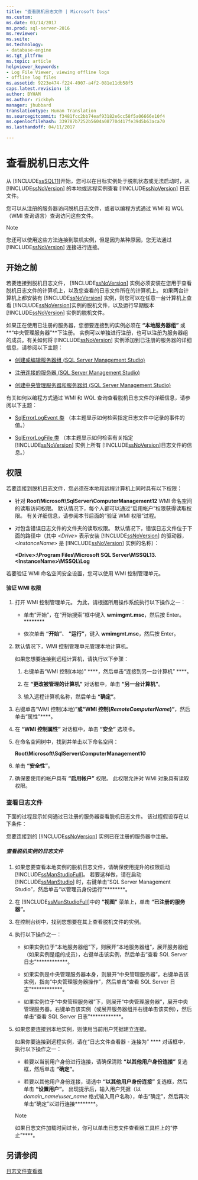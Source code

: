 ```yaml
---
title: "查看脱机日志文件 | Microsoft Docs"
ms.custom: 
ms.date: 03/14/2017
ms.prod: sql-server-2016
ms.reviewer: 
ms.suite: 
ms.technology:
- database-engine
ms.tgt_pltfrm: 
ms.topic: article
helpviewer_keywords:
- Log File Viewer, viewing offline logs
- offline log files
ms.assetid: 9223e474-f224-4907-a4f2-081e11db58f5
caps.latest.revision: 18
author: BYHAM
ms.author: rickbyh
manager: jhubbard
translationtype: Human Translation
ms.sourcegitcommit: f3481fcc2bb74eaf93182e6cc58f5a06666e10f4
ms.openlocfilehash: 339787b7252b5604a08770d417fe39d5b63aca70
ms.lasthandoff: 04/11/2017

---
```

# <a name="view-offline-log-files"></a>查看脱机日志文件
  从 [!INCLUDE[ssSQL11](../../includes/sssql11-md.md)]开始，您可以在目标实例处于脱机状态或无法启动时，从 [!INCLUDE[ssNoVersion](../../includes/ssnoversion-md.md)] 的本地或远程实例查看 [!INCLUDE[ssNoVersion](../../includes/ssnoversion-md.md)] 日志文件。  
  
 您可以从注册的服务器访问脱机日志文件，或者以编程方式通过 WMI 和 WQL（WMI 查询语言）查询访问这些文件。  
  
> [!NOTE]  
>  您还可以使用这些方法连接到联机实例，但是因为某种原因，您无法通过 [!INCLUDE[ssNoVersion](../../includes/ssnoversion-md.md)] 连接进行连接。  
  
## <a name="before-you-begin"></a>开始之前  
 若要连接到脱机日志文件， [!INCLUDE[ssNoVersion](../../includes/ssnoversion-md.md)] 实例必须安装在您用于查看脱机日志文件的计算机上，以及您查看的日志文件所在的计算机上。 如果两台计算机上都安装有 [!INCLUDE[ssNoVersion](../../includes/ssnoversion-md.md)] 实例，则您可以在任意一台计算机上查看 [!INCLUDE[ssNoVersion](../../includes/ssnoversion-md.md)]实例的脱机文件，以及运行早期版本 [!INCLUDE[ssNoVersion](../../includes/ssnoversion-md.md)] 实例的脱机文件。  
  
 如果正在使用已注册的服务器，您想要连接到的实例必须在 **“本地服务器组”** 或 **“中央管理服务器”**下注册。 实例可以单独进行注册，也可以注册为服务器组的成员。有关如何将 [!INCLUDE[ssNoVersion](../../includes/ssnoversion-md.md)] 实例添加到已注册的服务器的详细信息，请参阅以下主题：  
  
-   [创建或编辑服务器组 (SQL Server Management Studio)](../../tools/sql-server-management-studio/create-or-edit-a-server-group-sql-server-management-studio.md)  
  
-   [注册连接的服务器 (SQL Server Management Studio)](../../tools/sql-server-management-studio/register-a-connected-server-sql-server-management-studio.md)  
  
-   [创建中央管理服务器和服务器组 (SQL Server Management Studio)](../../tools/sql-server-management-studio/create-a-central-management-server-and-server-group.md)  
  
 有关如何以编程方式通过 WMI 和 WQL 查询查看脱机日志文件的详细信息，请参阅以下主题：  
  
-   [SqlErrorLogEvent 类](../../relational-databases/wmi-provider-configuration-classes/sqlerrorlogevent-class.md) （本主题显示如何检索指定日志文件中记录的事件的值。）  
  
-   [SqlErrorLogFile 类](../../relational-databases/wmi-provider-configuration-classes/sqlerrorlogfile-class.md) （本主题显示如何检索有关指定 [!INCLUDE[ssNoVersion](../../includes/ssnoversion-md.md)] 实例上所有 [!INCLUDE[ssNoVersion](../../includes/ssnoversion-md.md)]日志文件的信息。）  
  
##  <a name="BeforeYouBegin"></a> 权限  
 若要连接到脱机日志文件，您必须在本地和远程计算机上同时具有以下权限：  
  
-   针对 **Root\Microsoft\SqlServer\ComputerManagement12** WMI 命名空间的读取访问权限。 默认情况下，每个人都可以通过“启用帐户”权限获得读取权限。 有关详细信息，请参阅本节后面的“验证 WMI 权限”过程。  
  
-   对包含错误日志文件的文件夹的读取权限。 默认情况下，错误日志文件位于下面的路径中（其中 \<*Drive>* 表示安装 [!INCLUDE[ssNoVersion](../../includes/ssnoversion-md.md)] 的驱动器，\<*InstanceName*> 是 [!INCLUDE[ssNoVersion](../../includes/ssnoversion-md.md)] 实例的名称）：  
  
     **\<Drive>:\Program Files\Microsoft SQL Server\MSSQL13.\<InstanceName>\MSSQL\Log**  
  
 若要验证 WMI 命名空间安全设置，您可以使用 WMI 控制管理单元。  
  
#### <a name="to-verify-wmi-permissions"></a>验证 WMI 权限  
  
1.  打开 WMI 控制管理单元。 为此，请根据所用操作系统执行以下操作之一：  
  
    -   单击“开始”，在“开始搜索”框中键入 **wmimgmt.msc**，然后按 Enter。********  
  
    -   依次单击 **“开始”**、 **“运行”**，键入 **wmimgmt.msc**，然后按 Enter。  
  
2.  默认情况下，WMI 控制管理单元管理本地计算机。  
  
     如果您想要连接到远程计算机，请执行以下步骤：  
  
    1.  右键单击“WMI 控制(本地)” ****，然后单击“连接到另一台计算机” ****。  
  
    2.  在 **“更改被管理的计算机”** 对话框中，单击 **“另一台计算机”**。  
  
    3.  输入远程计算机名称，然后单击 **“确定”**。  
  
3.  右键单击“WMI 控制(本地)”****或“WMI 控制(***RemoteComputerName***)”****，然后单击“属性”****。  
  
4.  在 **“WMI 控制属性”** 对话框中，单击 **“安全”** 选项卡。  
  
5.  在命名空间树中，找到并单击以下命名空间：  
  
     **Root\Microsoft\SqlServer\ComputerManagement10**  
  
6.  单击 **“安全性”**。  
  
7.  确保要使用的帐户具有 **“启用帐户”** 权限。 此权限允许对 WMI 对象具有读取权限。  
  
### <a name="view-log-files"></a>查看日志文件  
 下面的过程显示如何通过已注册的服务器查看脱机日志文件。 该过程假设存在以下条件：  
  
 您要连接到的 [!INCLUDE[ssNoVersion](../../includes/ssnoversion-md.md)] 实例已在注册的服务器中注册。  
  
##### <a name="to-view-log-files-for-instances-that-are-offline"></a>查看脱机实例的日志文件  
  
1.  如果您要查看本地实例的脱机日志文件，请确保使用提升的权限启动 [!INCLUDE[ssManStudioFull](../../includes/ssmanstudiofull-md.md)]。 若要这样做，请在启动 [!INCLUDE[ssManStudio](../../includes/ssmanstudio-md.md)] 时，右键单击“SQL Server Management Studio”，然后单击“以管理员身份运行”********。  
  
2.  在 [!INCLUDE[ssManStudioFull](../../includes/ssmanstudiofull-md.md)]中的 **“视图”** 菜单上，单击 **“已注册的服务器”**。  
  
3.  在控制台树中，找到您想要在其上查看脱机文件的实例。  
  
4.  执行以下操作之一：  
  
    -   如果实例位于“本地服务器组”下，则展开“本地服务器组”，展开服务器组（如果实例是组的成员），右键单击该实例，然后单击“查看 SQL Server 日志”************。  
  
    -   如果实例是中央管理服务器本身，则展开“中央管理服务器”，右键单击该实例，指向“中央管理服务器操作”，然后单击“查看 SQL Server 日志”************。  
  
    -   如果实例位于“中央管理服务器”下，则展开“中央管理服务器”，展开中央管理服务器，右键单击该实例（或展开服务器组并右键单击该实例），然后单击“查看 SQL Server 日志”************。  
  
5.  如果您要连接到本地实例，则使用当前用户凭据建立连接。  
  
     如果你要连接到远程实例，请在“日志文件查看器 - 连接为” **** 对话框中，执行以下操作之一：  
  
    -   若要以当前用户身份进行连接，请确保清除 **“以其他用户身份连接”** 复选框，然后单击 **“确定”**。  
  
    -   若要以其他用户身份连接，请选中 **“以其他用户身份连接”** 复选框，然后单击 **“设置用户”**。 出现提示后，输入用户凭据（以 *domain_name*\\*user_name* 格式输入用户名称），单击“确定”，然后再次单击“确定”以进行连接********。  
  
    > [!NOTE]  
    >  如果日志文件加载时间过长，你可以单击日志文件查看器工具栏上的“停止”****。  
  
## <a name="see-also"></a>另请参阅  
 [日志文件查看器](../../relational-databases/logs/log-file-viewer.md)  
  
  
